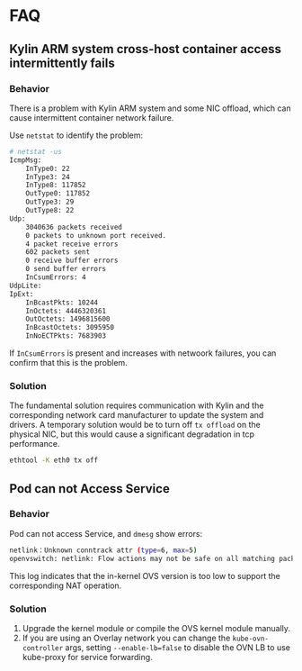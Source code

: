 # FAQ

## Kylin ARM system cross-host container access intermittently fails

### Behavior

There is a problem with Kylin ARM system and some NIC offload, which can cause intermittent container network failure.

Use `netstat` to identify the problem:

```bash
# netstat -us
IcmpMsg:
    InType0: 22
    InType3: 24
    InType8: 117852
    OutType0: 117852
    OutType3: 29
    OutType8: 22
Udp:
    3040636 packets received
    0 packets to unknown port received.
    4 packet receive errors
    602 packets sent
    0 receive buffer errors
    0 send buffer errors
    InCsumErrors: 4
UdpLite:
IpExt:
    InBcastPkts: 10244
    InOctets: 4446320361
    OutOctets: 1496815600
    InBcastOctets: 3095950
    InNoECTPkts: 7683903
```

If `InCsumErrors` is present and increases with netwoork failures, you can confirm that this is the problem.

### Solution

The fundamental solution requires communication with Kylin and the corresponding network card manufacturer to update the system and drivers.
A temporary solution would be to turn off `tx offload` on the physical NIC, but this would cause a significant degradation in tcp performance.

```bash
ethtool -K eth0 tx off
```

## Pod can not Access Service

### Behavior

Pod can not access Service, and `dmesg` show errors:

```bash
netlink：Unknown conntrack attr (type=6, max=5)
openvswitch: netlink: Flow actions may not be safe on all matching packets.
```

This log indicates that the in-kernel OVS version is too low to support the corresponding NAT operation.

### Solution

1. Upgrade the kernel module or compile the OVS kernel module manually.
2. If you are using an Overlay network you can change the `kube-ovn-controller` args, setting `--enable-lb=false` to disable the OVN LB to use kube-proxy for service forwarding.
